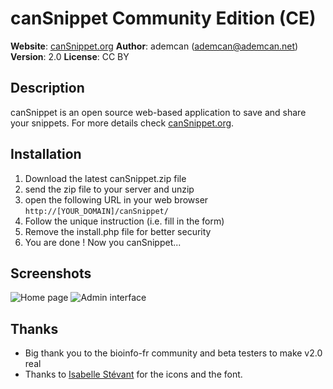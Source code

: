 # canSnippet Community Edition (CE)

**Website**: [canSnippet.org](http://cansnippet.org/)
**Author**: ademcan (ademcan@ademcan.net)
**Version**: 2.0
**License**: CC BY

## Description
canSnippet is an open source web-based application to save and share your snippets.
For more details check [canSnippet.org](http://cansnippet.org/).

## Installation
1. Download the latest canSnippet.zip file
2. send the zip file to your server and unzip
3. open the following URL in your web browser
`http://[YOUR_DOMAIN]/canSnippet/`
4. Follow the unique instruction (i.e. fill in the form)
5. Remove the install.php file for better security
6. You are done ! Now you canSnippet...

## Screenshots
![Home page](https://ademcan.net/gallery/photos/canSnippet/canSnippetCE2_main.png)
![Admin interface](https://ademcan.net/gallery/photos/canSnippet/canSnippetCE2_admin.png)

## Thanks
- Big thank you to the bioinfo-fr community and beta testers to make v2.0 real
- Thanks to [Isabelle Stévant](https://imago-fr.net) for the icons and the font.
